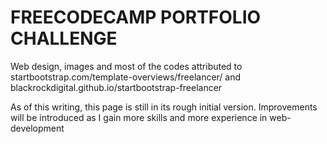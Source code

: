 <h1>FREECODECAMP PORTFOLIO CHALLENGE</h1>

<p>Web design, images and most of the codes attributed to startbootstrap.com/template-overviews/freelancer/ and blackrockdigital.github.io/startbootstrap-freelancer </p>

<p>As of this writing, this page is still in its rough initial version. Improvements will be introduced as I gain more skills and more experience in web-development</p>